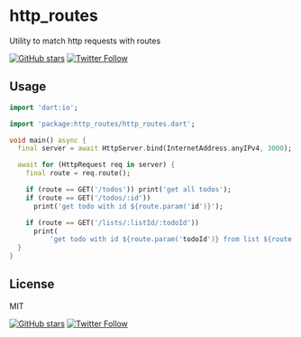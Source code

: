 # http_routes

Utility to match http requests with routes

[![GitHub stars](https://img.shields.io/github/stars/lesnitsky/http_routes.svg?style=social)](https://github.com/lesnitsky/http_routes)
[![Twitter Follow](https://img.shields.io/twitter/follow/lesnitsky_dev.svg?label=Follow%20me&style=social)](https://twitter.com/lesnitsky_dev)

## Usage

```dart
import 'dart:io';

import 'package:http_routes/http_routes.dart';

void main() async {
  final server = await HttpServer.bind(InternetAddress.anyIPv4, 3000);

  await for (HttpRequest req in server) {
    final route = req.route();

    if (route == GET('/todos')) print('get all todos');
    if (route == GET('/todos/:id'))
      print('get todo with id ${route.param('id')}');

    if (route == GET('/lists/:listId/:todoId'))
      print(
          'get todo with id ${route.param('todoId')} from list ${route.param('listId')}');
  }
}

```

## License

MIT

[![GitHub stars](https://img.shields.io/github/stars/lesnitsky/http_routes.svg?style=social)](https://github.com/lesnitsky/http_routes)
[![Twitter Follow](https://img.shields.io/twitter/follow/lesnitsky_dev.svg?label=Follow%20me&style=social)](https://twitter.com/lesnitsky_dev)
